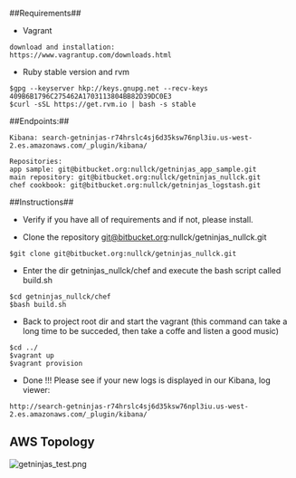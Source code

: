 ##Requirements##

- Vagrant

```
download and installation:
https://www.vagrantup.com/downloads.html
```

- Ruby stable version and rvm

```
$gpg --keyserver hkp://keys.gnupg.net --recv-keys 409B6B1796C275462A1703113804BB82D39DC0E3
$curl -sSL https://get.rvm.io | bash -s stable
```


##Endpoints:##

```
Kibana: search-getninjas-r74hrslc4sj6d35ksw76npl3iu.us-west-2.es.amazonaws.com/_plugin/kibana/

Repositories:
app sample: git@bitbucket.org:nullck/getninjas_app_sample.git
main repository: git@bitbucket.org:nullck/getninjas_nullck.git
chef cookbook: git@bitbucket.org:nullck/getninjas_logstash.git
```

##Instructions##

- Verify if you have all of requirements and if not, please install.

- Clone the repository git@bitbucket.org:nullck/getninjas_nullck.git

```
$git clone git@bitbucket.org:nullck/getninjas_nullck.git
```

- Enter the dir getninjas_nullck/chef and execute the bash script called build.sh

```
$cd getninjas_nullck/chef
$bash build.sh
```

- Back to project root dir and start the vagrant (this command can take a long time to be succeded, then take a coffe and listen a good music) 

```
$cd ../
$vagrant up
$vagrant provision
```

- Done !!! Please see if your new logs is displayed in our Kibana, log viewer:

```
http://search-getninjas-r74hrslc4sj6d35ksw76npl3iu.us-west-2.es.amazonaws.com/_plugin/kibana/
```


## AWS Topology

![getninjas_test.png](https://bitbucket.org/repo/zkzgRo/images/1324605746-getninjas_test.png)